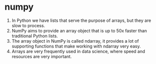 # numpy
1. In Python we have lists that serve the purpose of arrays, but they are slow to process.
2. NumPy aims to provide an array object that is up to 50x faster than traditional Python lists.
3. The array object in NumPy is called ndarray, it provides a lot of supporting functions that make working with ndarray very easy.
4. Arrays are very frequently used in data science, where speed and resources are very important.
